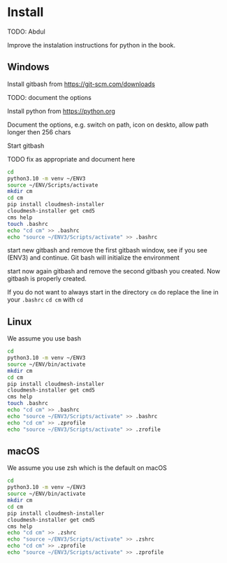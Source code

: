 # Install

TODO: Abdul


Improve the instalation instructions for python in the book.

## Windows

Install gitbash from <https://git-scm.com/downloads>

TODO: document the options


Install python from <https://python.org>

Document the options, e.g. switch on path, icon on deskto, allow path longer then 256 chars

Start gitbash

TODO fix as appropriate and document here

```bash
cd
python3.10 -m venv ~/ENV3
source ~/ENV/Scripts/activate
mkdir cm
cd cm
pip install cloudmesh-installer 
cloudmesh-installer get cmd5 
cms help
touch .bashrc
echo "cd cm" >> .bashrc
echo "source ~/ENV3/Scripts/activate" >> .bashrc
```

start new gitbash and remove the first gitbash window, see if you see (ENV3) and continue. Git bash will initialize the environment

start now again gitbash and remove the second gitbash you created. Now gitbash is properly created.

If you do not want to always start in the directory `cm` do replace the line in your `.bashrc`
`cd cm` with `cd`


## Linux 

We assume you use bash

```bash
cd
python3.10 -m venv ~/ENV3
source ~/ENV/bin/activate
mkdir cm
cd cm
pip install cloudmesh-installer 
cloudmesh-installer get cmd5 
cms help
touch .bashrc
echo "cd cm" >> .bashrc
echo "source ~/ENV3/Scripts/activate" >> .bashrc
echo "cd cm" >> .zprofile
echo "source ~/ENV3/Scripts/activate" >> .zrofile
```

## macOS

We assume you use zsh which is the default on macOS

```bash
cd
python3.10 -m venv ~/ENV3
source ~/ENV/bin/activate
mkdir cm
cd cm
pip install cloudmesh-installer 
cloudmesh-installer get cmd5 
cms help
echo "cd cm" >> .zshrc
echo "source ~/ENV3/Scripts/activate" >> .zshrc
echo "cd cm" >> .zprofile
echo "source ~/ENV3/Scripts/activate" >> .zprofile

```



